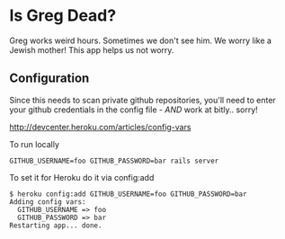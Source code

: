 # Is Greg Dead?

Greg works weird hours.  Sometimes we don't see him.  We worry like a Jewish mother!  This app helps us not worry.

## Configuration

Since this needs to scan private github repositories, you'll need to enter your github credentials in the config file - *AND* work at bitly..  sorry!

http://devcenter.heroku.com/articles/config-vars

To run locally

    GITHUB_USERNAME=foo GITHUB_PASSWORD=bar rails server

To set it for Heroku do it via config:add

```
$ heroku config:add GITHUB_USERNAME=foo GITHUB_PASSWORD=bar
Adding config vars:
  GITHUB_USERNAME => foo
  GITHUB_PASSWORD => bar
Restarting app... done.
```